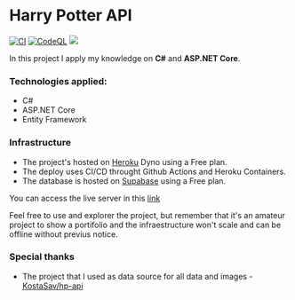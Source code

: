 # Harry Potter API

[![CI](https://github.com/diegodrf/HarryPotterApi/actions/workflows/ci.yml/badge.svg)](https://github.com/diegodrf/HarryPotterApi/actions/workflows/ci.yml)
[![CodeQL](https://github.com/diegodrf/HarryPotterApi/actions/workflows/codeql-analysis.yml/badge.svg)](https://github.com/diegodrf/HarryPotterApi/actions/workflows/codeql-analysis.yml)
![](https://heroku-status-badges.herokuapp.com/harry-potter--api)

In this project I apply my knowledge on **C#** and **ASP.NET Core**.

### Technologies applied:
- C#
- ASP.NET Core
- Entity Framework

### Infrastructure
- The project's hosted on [Heroku](https://www.heroku.com) Dyno using a Free plan.
- The deploy uses CI/CD throught Github Actions and Heroku Containers.
- The database is hosted on [Supabase](https://supabase.com) using a Free plan.

You can access the live server in this [link](https://harry-potter--api.herokuapp.com/)

Feel free to use and explorer the project, but remember that it's an amateur project to show a portifolio and the infraestructure won't scale and can be offline without previus notice.


### Special thanks
- The project that I used as data source for all data and images - [KostaSav/hp-api](https://github.com/KostaSav/hp-api)
